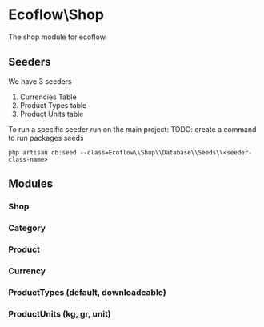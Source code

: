 # Ecoflow\Shop
The shop module for ecoflow.

## Seeders
We have 3 seeders
1. Currencies Table
2. Product Types table
3. Product Units table

To run a specific seeder run on the main project:
TODO: create a command to run packages seeds

`php artisan db:seed --class=Ecoflow\\Shop\\Database\\Seeds\\<seeder-class-name>`


## Modules

### Shop
### Category
### Product
### Currency
### ProductTypes (default, downloadeable)
### ProductUnits (kg, gr, unit)

